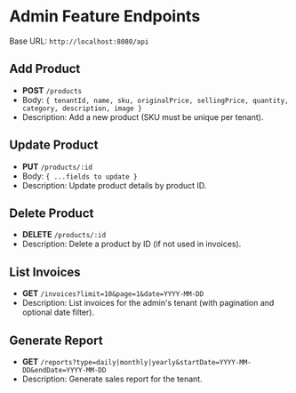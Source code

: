 # Admin Feature Endpoints

Base URL: `http://localhost:8080/api`

## Add Product
- **POST** `/products`
- Body: `{ tenantId, name, sku, originalPrice, sellingPrice, quantity, category, description, image }`
- Description: Add a new product (SKU must be unique per tenant).

## Update Product
- **PUT** `/products/:id`
- Body: `{ ...fields to update }`
- Description: Update product details by product ID.

## Delete Product
- **DELETE** `/products/:id`
- Description: Delete a product by ID (if not used in invoices).

## List Invoices
- **GET** `/invoices?limit=10&page=1&date=YYYY-MM-DD`
- Description: List invoices for the admin's tenant (with pagination and optional date filter).

## Generate Report
- **GET** `/reports?type=daily|monthly|yearly&startDate=YYYY-MM-DD&endDate=YYYY-MM-DD`
- Description: Generate sales report for the tenant.

